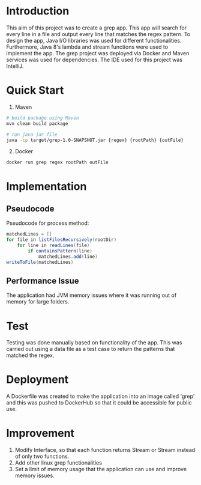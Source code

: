 # Introduction
This aim of this project was to create a grep app. This app will search for every line in 
a file and output every line that matches the regex pattern.
To design the app, Java I/O libraries was used for different functionalities. 
Furthermore, Java 8's lambda and stream functions were used to implement the app.
The grep project was deployed via Docker and Maven services was used for dependencies.
The IDE used for this project was IntelliJ.

# Quick Start
1. Maven
```bash
# build package using Maven
mvn clean build package

# run java jar file
java -cp target/grep-1.0-SNAPSHOT.jar {regex} {rootPath} {outFile}
```

2. Docker
```bash
docker run grep regex rootPath outFile
```

# Implementation
## Pseudocode
Pseudocode for process method:
```java
matchedLines = []
for file in listFilesRecursively(rootDir)
    for line in readLines(file)
        if containsPattern(line)
            matchedLines.add(line)
writeToFile(matchedLines)
```
## Performance Issue
The application had JVM memory issues where it was running out of memory for large folders.

# Test
Testing was done manually based on functionality of the app. This was carried out using
a data file as a test case to return the patterns that matched the regex.

# Deployment
A Dockerfile was created to make the application into an image called 'grep' and this was 
pushed to DockerHub so that it could be accessible for public use.

# Improvement
1. Modify Interface, so that each function returns Stream<File> or Stream<String> instead of only two functions.
2. Add other linux grep functionalities
3. Set a limit of memory usage that the application can use and improve memory issues.
